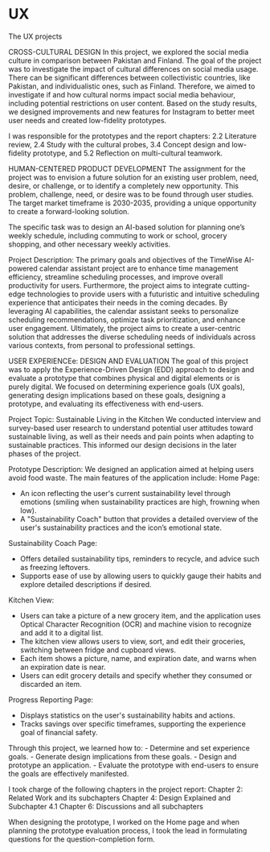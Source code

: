 # UX
The UX projects

CROSS-CULTURAL DESIGN
In this project, we explored the social media culture in comparison between Pakistan and Finland. The goal of the project was to investigate the impact of cultural differences on social media usage. There can be significant differences between collectivistic countries, like Pakistan, and individualistic ones, such as Finland. Therefore, we aimed to investigate if and how cultural norms impact social media behaviour, including potential restrictions on user content. Based on the study results, we designed improvements and new features for Instagram to better meet user needs and created low-fidelity prototypes. 

I was responsible for the prototypes and the report chapters: 2.2 Literature review, 2.4 Study with the cultural probes, 3.4 Concept design and low-fidelity prototype, and 5.2 Reflection on multi-cultural teamwork.


HUMAN-CENTERED PRODUCT DEVELOPMENT
The assignment for the project was to envision a future solution for an existing user problem, need, desire, or challenge, or to identify a completely new opportunity. This problem, challenge, need, or desire was to be found through user studies. The target market timeframe is 2030-2035, providing a unique opportunity to create a forward-looking solution.

The specific task was to design an AI-based solution for planning one’s weekly schedule, including commuting to work or school, grocery shopping, and other necessary weekly activities.

Project Description:
The primary goals and objectives of the TimeWise AI-powered calendar assistant project are to enhance time management efficiency, streamline scheduling processes, and improve overall productivity for users. Furthermore, the project aims to integrate cutting-edge technologies to provide users with a futuristic and intuitive scheduling experience that anticipates their needs in the coming decades. By leveraging AI capabilities, the calendar assistant seeks to personalize scheduling recommendations, optimize task prioritization, and enhance user engagement. Ultimately, the project aims to create a user-centric solution that addresses the diverse scheduling needs of individuals across various contexts, from personal to professional settings.


USER EXPERIENCEe: DESIGN AND EVALUATION
The goal of this project was to apply the Experience-Driven Design (EDD) approach to design and evaluate a prototype that combines physical and digital elements or is purely digital. We focused on determining experience goals (UX goals), generating design implications based on these goals, designing a prototype, and evaluating its effectiveness with end-users.

Project Topic: Sustainable Living in the Kitchen
We conducted interview and survey-based user research to understand potential user attitudes toward sustainable living, as well as their needs and pain points when adapting to sustainable practices. This informed our design decisions in the later phases of the project.

Prototype Description:
We designed an application aimed at helping users avoid food waste. The main features of the application include:
Home Page:
  - An icon reflecting the user's current sustainability level through emotions (smiling when sustainability practices are high, frowning when low).
  - A "Sustainability Coach" button that provides a detailed overview of the user's sustainability practices and the icon’s emotional state.

Sustainability Coach Page:
  - Offers detailed sustainability tips, reminders to recycle, and advice such as freezing leftovers.
  - Supports ease of use by allowing users to quickly gauge their habits and explore detailed descriptions if desired.

Kitchen View:
  - Users can take a picture of a new grocery item, and the application uses Optical Character Recognition (OCR) and machine vision to recognize and add it to a digital list.
  - The kitchen view allows users to view, sort, and edit their groceries, switching between fridge and cupboard views.
  - Each item shows a picture, name, and expiration date, and warns when an expiration date is near.
  - Users can edit grocery details and specify whether they consumed or discarded an item.

Progress Reporting Page:
  - Displays statistics on the user's sustainability habits and actions.
  - Tracks savings over specific timeframes, supporting the experience goal of financial safety.

Through this project, we learned how to:
    - Determine and set experience goals.
    - Generate design implications from these goals.
    - Design and prototype an application.
    - Evaluate the prototype with end-users to ensure the goals are effectively manifested.

I took charge of the following chapters in the project report:
    Chapter 2: Related Work and its subchapters
    Chapter 4: Design Explained and Subchapter 4.1
    Chapter 6: Discussions and all subchapters

When designing the prototype, I worked on the Home page and when planning the prototype evaluation process, I took the lead in formulating questions for the question-completion form.
